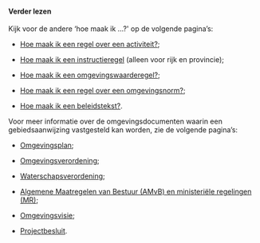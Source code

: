 ﻿#### Verder lezen

Kijk voor de andere ‘hoe maak ik …?' op de volgende pagina’s:

-   [Hoe maak ik een regel over een
    activiteit?](/hoe-maak-ik-een-regel-over-een-activiteit);

-   [Hoe maak ik een instructieregel](/hoe-maak-ik-een-instructieregel) (alleen
    voor rijk en provincie);

-   [Hoe maak ik een omgevingswaarderegel?](/hoe-maak-ik-een-omgevingswaarderegel);

-   [Hoe maak ik een regel over een omgevingsnorm?](/hoe-maak-ik-een-omgevingsnorm);

-   [Hoe maak ik een beleidstekst?](/hoe-maak-ik-een-beleidstekst).

Voor meer informatie over de omgevingsdocumenten waarin een gebiedsaanwijzing vastgesteld
kan worden, zie de volgende pagina’s:

-   [Omgevingsplan](/omgevingsplan);

-   [Omgevingsverordening](/omgevingsverordening);

-   [Waterschapsverordening](/waterschapsverordening);

-   [Algemene Maatregelen van Bestuur (AMvB) en ministeriële regelingen
    (MR)](/amvb-mr);

-   [Omgevingsvisie](/omgevingsvisie);

-   [Projectbesluit](/projectbesluit).
